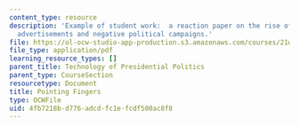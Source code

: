 ```yaml
---
content_type: resource
description: 'Example of student work:  a reaction paper on the rise of television
  advertisements and negative political campaigns.'
file: https://ol-ocw-studio-app-production.s3.amazonaws.com/courses/21w-784-becoming-digital-writing-about-media-change-fall-2009/4fb7218bd776adcdfc1efcdf500ac8f8_MIT21W_784F09_Pointing_Fin.pdf
file_type: application/pdf
learning_resource_types: []
parent_title: Technology of Presidential Politics
parent_type: CourseSection
resourcetype: Document
title: Pointing Fingers
type: OCWFile
uid: 4fb7218b-d776-adcd-fc1e-fcdf500ac8f8
---
```

